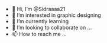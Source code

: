 - 👋 Hi, I’m @Sidraaaa21
- 👀 I’m interested in graphic designing
- 🌱 I’m currently learning 
- 💞️ I’m looking to collaborate on ...
- 📫 How to reach me ...

<!---
Sidraaaa21/Sidraaaa21 is a ✨ special ✨ repository because its `README.md` (this file) appears on your GitHub profile.
You can click the Preview link to take a look at your changes.
--->
